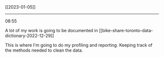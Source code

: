 [[2023-01-05]]

---
08:55

A lot of my work is going to be documented in [[bike-share-toronto-data-dictionary-2022-12-29]]

This is where I'm going to do my profiling and reporting. Keeping track of the methods needed to clean the data.